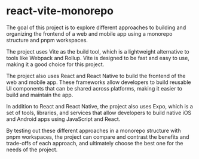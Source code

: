 # react-vite-monorepo

The goal of this project is to explore different approaches to building and organizing the frontend of a web and mobile app using a monorepo structure and pnpm workspaces.

The project uses Vite as the build tool, which is a lightweight alternative to tools like Webpack and Rollup. Vite is designed to be fast and easy to use, making it a good choice for this project.

The project also uses React and React Native to build the frontend of the web and mobile app. These frameworks allow developers to build reusable UI components that can be shared across platforms, making it easier to build and maintain the app.

In addition to React and React Native, the project also uses Expo, which is a set of tools, libraries, and services that allow developers to build native iOS and Android apps using JavaScript and React.

By testing out these different approaches in a monorepo structure with pnpm workspaces, the project can compare and contrast the benefits and trade-offs of each approach, and ultimately choose the best one for the needs of the project.
